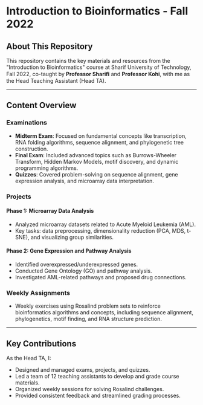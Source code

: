 # Introduction to Bioinformatics - Fall 2022

## About This Repository

This repository contains the key materials and resources from the "Introduction to Bioinformatics" course at Sharif University of Technology, Fall 2022, co-taught by **Professor Shariﬁ** and **Professor Kohi**, with me as the Head Teaching Assistant (Head TA).

---

## Content Overview

### **Examinations**
- **Midterm Exam**: Focused on fundamental concepts like transcription, RNA folding algorithms, sequence alignment, and phylogenetic tree construction.
- **Final Exam**: Included advanced topics such as Burrows-Wheeler Transform, Hidden Markov Models, motif discovery, and dynamic programming algorithms.
- **Quizzes**: Covered problem-solving on sequence alignment, gene expression analysis, and microarray data interpretation.

### **Projects**
#### **Phase 1**: Microarray Data Analysis
- Analyzed microarray datasets related to Acute Myeloid Leukemia (AML).
- Key tasks: data preprocessing, dimensionality reduction (PCA, MDS, t-SNE), and visualizing group similarities.

#### **Phase 2**: Gene Expression and Pathway Analysis
- Identified overexpressed/underexpressed genes.
- Conducted Gene Ontology (GO) and pathway analysis.
- Investigated AML-related pathways and proposed drug connections.

### **Weekly Assignments**
- Weekly exercises using Rosalind problem sets to reinforce bioinformatics algorithms and concepts, including sequence alignment, phylogenetics, motif finding, and RNA structure prediction.

---

## Key Contributions

As the Head TA, I:
- Designed and managed exams, projects, and quizzes.
- Led a team of 12 teaching assistants to develop and grade course materials.
- Organized weekly sessions for solving Rosalind challenges.
- Provided consistent feedback and streamlined grading processes.
